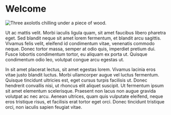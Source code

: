 # Welcome
![Three axolotls chilling under a piece of wood.](/images/axolotls.jpg "Three axolotls chilling under a piece of wood.")

Ut ac mattis velit. Morbi iaculis ligula quam, sit amet faucibus libero pharetra eget. Sed blandit neque sit amet lorem fermentum, et blandit arcu sagittis. Vivamus felis velit, eleifend id condimentum vitae, venenatis commodo neque. Donec tortor massa, semper at odio quis, imperdiet pretium dui. Fusce lobortis condimentum tortor, eu aliquam ex porta ut. Quisque condimentum odio leo, volutpat congue arcu egestas ut.

In sit amet placerat lectus, sit amet egestas lorem. Vivamus lacinia eros vitae justo blandit luctus. Morbi ullamcorper augue vel luctus fermentum. Quisque tincidunt ultricies est, eget cursus turpis facilisis ut. Donec hendrerit convallis nisi, ut rhoncus elit aliquet suscipit. Ut fermentum ipsum sit amet elementum scelerisque. Praesent non lacus non augue gravida volutpat ac nec arcu. Aenean ultrices, quam quis vulputate eleifend, neque eros tristique risus, et facilisis erat tortor eget orci. Donec tincidunt tristique orci, non iaculis sapien feugiat vitae.